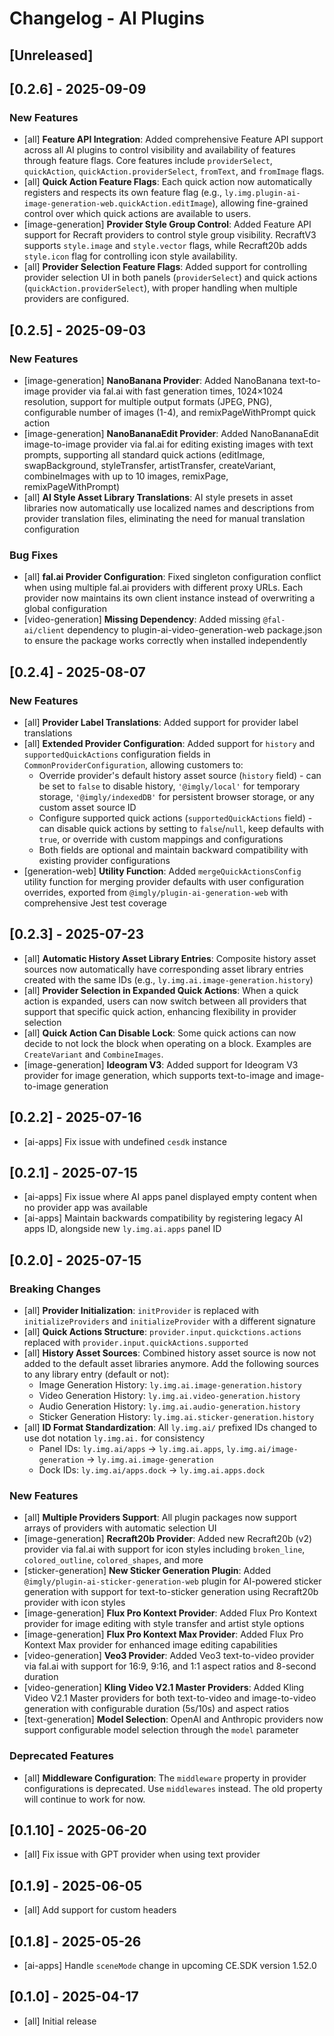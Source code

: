 # Changelog - AI Plugins

## [Unreleased]

## [0.2.6] - 2025-09-09

### New Features

-   [all] **Feature API Integration**: Added comprehensive Feature API support across all AI plugins to control visibility and availability of features through feature flags. Core features include `providerSelect`, `quickAction`, `quickAction.providerSelect`, `fromText`, and `fromImage` flags.
-   [all] **Quick Action Feature Flags**: Each quick action now automatically registers and respects its own feature flag (e.g., `ly.img.plugin-ai-image-generation-web.quickAction.editImage`), allowing fine-grained control over which quick actions are available to users.
-   [image-generation] **Provider Style Group Control**: Added Feature API support for Recraft providers to control style group visibility. RecraftV3 supports `style.image` and `style.vector` flags, while Recraft20b adds `style.icon` flag for controlling icon style availability.
-   [all] **Provider Selection Feature Flags**: Added support for controlling provider selection UI in both panels (`providerSelect`) and quick actions (`quickAction.providerSelect`), with proper handling when multiple providers are configured.

## [0.2.5] - 2025-09-03

### New Features

-   [image-generation] **NanoBanana Provider**: Added NanoBanana text-to-image provider via fal.ai with fast generation times, 1024×1024 resolution, support for multiple output formats (JPEG, PNG), configurable number of images (1-4), and remixPageWithPrompt quick action
-   [image-generation] **NanoBananaEdit Provider**: Added NanoBananaEdit image-to-image provider via fal.ai for editing existing images with text prompts, supporting all standard quick actions (editImage, swapBackground, styleTransfer, artistTransfer, createVariant, combineImages with up to 10 images, remixPage, remixPageWithPrompt)
-   [all] **AI Style Asset Library Translations**: AI style presets in asset libraries now automatically use localized names and descriptions from provider translation files, eliminating the need for manual translation configuration

### Bug Fixes

-   [all] **fal.ai Provider Configuration**: Fixed singleton configuration conflict when using multiple fal.ai providers with different proxy URLs. Each provider now maintains its own client instance instead of overwriting a global configuration
-   [video-generation] **Missing Dependency**: Added missing `@fal-ai/client` dependency to plugin-ai-video-generation-web package.json to ensure the package works correctly when installed independently

## [0.2.4] - 2025-08-07

### New Features

-   [all] **Provider Label Translations**: Added support for provider label translations
-   [all] **Extended Provider Configuration**: Added support for `history` and `supportedQuickActions` configuration fields in `CommonProviderConfiguration`, allowing customers to:
    -   Override provider's default history asset source (`history` field) - can be set to `false` to disable history, `'@imgly/local'` for temporary storage, `'@imgly/indexedDB'` for persistent browser storage, or any custom asset source ID
    -   Configure supported quick actions (`supportedQuickActions` field) - can disable quick actions by setting to `false`/`null`, keep defaults with `true`, or override with custom mappings and configurations
    -   Both fields are optional and maintain backward compatibility with existing provider configurations
-   [generation-web] **Utility Function**: Added `mergeQuickActionsConfig` utility function for merging provider defaults with user configuration overrides, exported from `@imgly/plugin-ai-generation-web` with comprehensive Jest test coverage

## [0.2.3] - 2025-07-23

-   [all] **Automatic History Asset Library Entries**: Composite history asset sources now automatically have corresponding asset library entries created with the same IDs (e.g., `ly.img.ai.image-generation.history`)
-   [all] **Provider Selection in Expanded Quick Actions**: When a quick action is expanded, users can now switch between all providers that support that specific quick action, enhancing flexibility in provider selection
-   [all] **Quick Action Can Disable Lock**: Some quick actions can now decide to not lock the block when operating on a block. Examples are `CreateVariant` and `CombineImages`.
-   [image-generation] **Ideogram V3**: Added support for Ideogram V3 provider for image generation, which supports text-to-image and image-to-image generation

## [0.2.2] - 2025-07-16

-   [ai-apps] Fix issue with undefined `cesdk` instance

## [0.2.1] - 2025-07-15

-   [ai-apps] Fix issue where AI apps panel displayed empty content when no provider app was available
-   [ai-apps] Maintain backwards compatibility by registering legacy AI apps ID, alongside new `ly.img.ai.apps` panel ID

## [0.2.0] - 2025-07-15

### Breaking Changes

-   [all] **Provider Initialization**: `initProvider` is replaced with `initializeProviders` and `initializeProvider` with a different signature
-   [all] **Quick Actions Structure**: `provider.input.quickctions.actions` replaced with `provider.input.quickActions.supported`
-   [all] **History Asset Sources**: Combined history asset source is now not added to the default asset libraries anymore. Add the following sources to any library entry (default or not):
    -   Image Generation History: `ly.img.ai.image-generation.history`
    -   Video Generation History: `ly.img.ai.video-generation.history`
    -   Audio Generation History: `ly.img.ai.audio-generation.history`
    -   Sticker Generation History: `ly.img.ai.sticker-generation.history`
-   [all] **ID Format Standardization**: All `ly.img.ai/` prefixed IDs changed to use dot notation `ly.img.ai.` for consistency
    -   Panel IDs: `ly.img.ai/apps` → `ly.img.ai.apps`, `ly.img.ai/image-generation` → `ly.img.ai.image-generation`
    -   Dock IDs: `ly.img.ai/apps.dock` → `ly.img.ai.apps.dock`

### New Features

-   [all] **Multiple Providers Support**: All plugin packages now support arrays of providers with automatic selection UI
-   [image-generation] **Recraft20b Provider**: Added new Recraft20b (v2) provider via fal.ai with support for icon styles including `broken_line`, `colored_outline`, `colored_shapes`, and more
-   [sticker-generation] **New Sticker Generation Plugin**: Added `@imgly/plugin-ai-sticker-generation-web` plugin for AI-powered sticker generation with support for text-to-sticker generation using Recraft20b provider with icon styles
-   [image-generation] **Flux Pro Kontext Provider**: Added Flux Pro Kontext provider for image editing with style transfer and artist style options
-   [image-generation] **Flux Pro Kontext Max Provider**: Added Flux Pro Kontext Max provider for enhanced image editing capabilities
-   [video-generation] **Veo3 Provider**: Added Veo3 text-to-video provider via fal.ai with support for 16:9, 9:16, and 1:1 aspect ratios and 8-second duration
-   [video-generation] **Kling Video V2.1 Master Providers**: Added Kling Video V2.1 Master providers for both text-to-video and image-to-video generation with configurable duration (5s/10s) and aspect ratios
-   [text-generation] **Model Selection**: OpenAI and Anthropic providers now support configurable model selection through the `model` parameter

### Deprecated Features

-   [all] **Middleware Configuration**: The `middleware` property in provider configurations is deprecated. Use `middlewares` instead. The old property will continue to work for now.

## [0.1.10] - 2025-06-20

-   [all] Fix issue with GPT provider when using text provider

## [0.1.9] - 2025-06-05

-   [all] Add support for custom headers

## [0.1.8] - 2025-05-26

-   [ai-apps] Handle `sceneMode` change in upcoming CE.SDK version 1.52.0

## [0.1.0] - 2025-04-17

-   [all] Initial release
